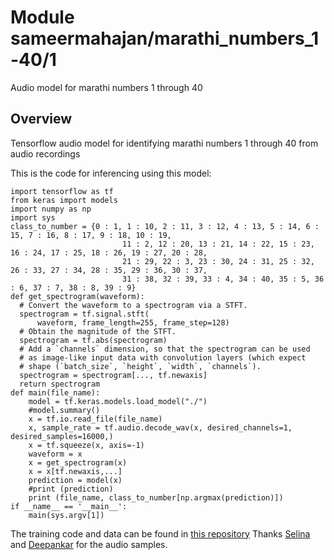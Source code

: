 # Module sameermahajan/marathi_numbers_1-40/1
Audio model for marathi numbers 1 through 40
<!-- asset-path: [model](https://github.com/sameermahajan/ML-Audio-Models/blob/main/tensorflow/marathi-40.tar.gz) -->
<!-- format: saved_model -->
## Overview
Tensorflow audio model for identifying marathi numbers 1 through 40 from audio recordings

This is the code for inferencing using this model:

```
import tensorflow as tf
from keras import models
import numpy as np
import sys
class_to_number = {0 : 1, 1 : 10, 2 : 11, 3 : 12, 4 : 13, 5 : 14, 6 : 15, 7 : 16, 8 : 17, 9 : 18, 10 : 19,
                         11 : 2, 12 : 20, 13 : 21, 14 : 22, 15 : 23, 16 : 24, 17 : 25, 18 : 26, 19 : 27, 20 : 28,
                         21 : 29, 22 : 3, 23 : 30, 24 : 31, 25 : 32, 26 : 33, 27 : 34, 28 : 35, 29 : 36, 30 : 37,
                         31 : 38, 32 : 39, 33 : 4, 34 : 40, 35 : 5, 36 : 6, 37 : 7, 38 : 8, 39 : 9}
def get_spectrogram(waveform):
  # Convert the waveform to a spectrogram via a STFT.
  spectrogram = tf.signal.stft(
      waveform, frame_length=255, frame_step=128)
  # Obtain the magnitude of the STFT.
  spectrogram = tf.abs(spectrogram)
  # Add a `channels` dimension, so that the spectrogram can be used
  # as image-like input data with convolution layers (which expect
  # shape (`batch_size`, `height`, `width`, `channels`).
  spectrogram = spectrogram[..., tf.newaxis]
  return spectrogram
def main(file_name):
    model = tf.keras.models.load_model("./")
    #model.summary()
    x = tf.io.read_file(file_name)
    x, sample_rate = tf.audio.decode_wav(x, desired_channels=1, desired_samples=16000,)
    x = tf.squeeze(x, axis=-1)
    waveform = x
    x = get_spectrogram(x)
    x = x[tf.newaxis,...]
    prediction = model(x)
    #print (prediction)
    print (file_name, class_to_number[np.argmax(prediction)])
if __name__ == '__main__':
    main(sys.argv[1])
```
The training code and data can be found in [this repository](https://github.com/sameermahajan/ML-Audio-Models) Thanks [Selina](https://github.com/selinaarokiaswamy-GSLAB) and [Deepankar](https://github.com/Deepankarkr) for the audio samples.
